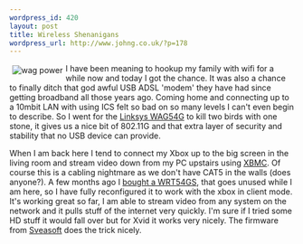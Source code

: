 ```yaml
--- 
wordpress_id: 420
layout: post
title: Wireless Shenanigans
wordpress_url: http://www.johng.co.uk/?p=178
---
```

<img src="http://www.johng.co.uk/wp-content/images/wag54g.jpg" align="left" vspace=3 hspace=5 alt="wag power" />I have been meaning to hookup my family with wifi for a while now and today I got the chance. It was also a chance to finally ditch that god awful USB ADSL 'modem' they have had since getting broadband all those years ago. Coming home and connecting up to a 10mbit LAN with using ICS felt so bad on so many levels I can't even begin to describe. So I went for the <a href="http://www1.linksys.com/international/product.asp?coid=6&ipid=371">Linksys WAG54G</a> to kill two birds with one stone, it gives us a nice bit of 802.11G and that extra layer of security and stability that no USB device can provide.

When I am back here I tend to connect my Xbox up to the big screen in the living room and stream video down from my PC upstairs using <a href="http://www.xboxmediacenter.de/">XBMC</a>. Of course this is a cabling nightmare as we don't have CAT5 in the walls (does anyone?). A few months ago I <a href="http://www.johng.co.uk/2005/05/29/wireless-usb-in-ubunutu/">bought a WRT54GS</a>, that goes unused while I am here, so I have fully reconfigured it to work with the xbox in client mode. It's working great so far, I am able to stream video from any system on the network and it pulls stuff of the internet very quickly. I'm sure if I tried some HD stuff it would fall over but for Xvid it works very nicely. The firmware from <a href="www.sveasoft.com">Sveasoft</a> does the trick nicely.
